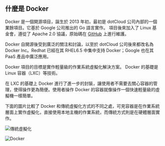 ## 什麼是 Docker
Docker 是一個開源項目，誕生於 2013 年初，最初是 dotCloud 公司內部的一個業餘項目。它基於 Google 公司推出的 Go 語言實作。
項目後來加入了 Linux 基金會，遵從了 Apache 2.0 協議，原始碼在 [GitHub](https://github.com/docker/docker) 上進行維護。

Docker 自開源後受到廣泛的關注和討論，以至於 dotCloud 公司後來都改名為 Docker Inc。Redhat 已經在其 RHEL6.5 中集中支持 Docker；Google 也在其 PaaS 產品中廣泛應用。

Docker 項目的目標是實作輕量級的作業系統虛擬化解決方案。
Docker 的基礎是 Linux 容器（LXC）等技術。

在 LXC 的基礎上 Docker 進行了進一步的封裝，讓使用者不需要去關心容器的管理，使得操作更為簡便。使用者操作 Docker 的容器就像操作一個快速輕量級的虛擬機一樣簡單。

下面的圖片比較了 Docker 和傳統虛擬化方式的不同之處，可見容器是在作業系統層面上實作虛擬化，直接使用本地主機的作業系統，而傳統方式則是在硬體層面實作。

![傳統虛擬化](../_images/virtualization.png)

![Docker](../_images/docker.png)
